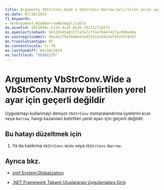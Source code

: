 ```yaml
---
title: Argumenty VbStrConv.Wide a VbStrConv.Narrow belirtilen yerel ayar için geçerli değildir
ms.date: 07/20/2015
f1_keywords:
- vbrArgument_WideNarrowNotApplicable
ms.assetid: 5811098c-b124-4caf-8a2b-f81f12f1d5f5
ms.openlocfilehash: 94326565a032f2a7a7c7f4e70447427ac0b0e46a
ms.sourcegitcommit: 0be8a279af6d8a43e03141e349d3efd5d35f8767
ms.translationtype: HT
ms.contentlocale: tr-TR
ms.lasthandoff: 04/18/2019
ms.locfileid: "59301275"
---
```

# <a name="vbstrconvwide-and-vbstrconvnarrow-are-not-applicable-to-the-locale-specified"></a>Argumenty VbStrConv.Wide a VbStrConv.Narrow belirtilen yerel ayar için geçerli değildir
Uygulamayı kullanmayı deniyor `VbStrConv` numaralandırma üyelerini `Wide` veya `Narrow`, hangi kazanılan belirtilen yerel ayarı için geçerli değildir.  
  
## <a name="to-correct-this-error"></a>Bu hatayı düzeltmek için  
  
1. Ya da kaldırma `VbStrConv.Wide` veya `VbStrConv.Narrow`.  
  
## <a name="see-also"></a>Ayrıca bkz.

- <xref:System.Globalization>

- [.NET Framework Tabanlı Uluslararası Uygulamalara Giriş](/visualstudio/ide/introduction-to-international-applications-based-on-the-dotnet-framework)

